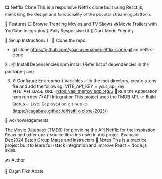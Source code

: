📺 Netflix Clone
This is a responsive Netflix clone built using React.js, mimicking the design and functionality of the popular streaming platform.

🚀 Features
🎞️ Browse Trending Movies and TV Shows
📥 Movie Trailers with YouTube Integration
📱 Fully Responsive UI
🌙 Dark Mode Friendly

🧪 Setup Instructions
1 . 📁 Clone the repo:
- git clone https://github.com/your-username/netflix-clone.git
cd netflix-clone

2 . 📦 Install Dependencies
npm install (Refer list of dependencies in the package-json)

3. ⚙️ Configure Environment Variables
✅ In the root directory, create a .env file and add the following:
VITE_API_KEY = your_api_key
VITE_API_BASE_URL=https://api.themoviedb.org/3
🚀 Run the Application
npm run dev
📺 API Integration
This project uses the TMDB API.
📈 Build Status
✅ Live: Deployed on git-hub 👉 (https://dagabate.github.io/Netflix-clone-2025/)

👏 Acknowledgements

The Movie Database (TMDB) for providing the API
Netflix for the inspiration
React and other open-source libraries used in this project
Evangadi-Dec2024 Batch Group Mates and Instructors
📌 Notes
This is a practice project built to learn full-stack integration and improve React + Node.js skills.

✍️ Author

👤 Dagm Fikir Abate
